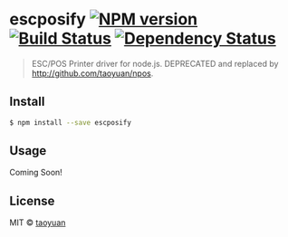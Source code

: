 # escposify [![NPM version][npm-image]][npm-url] [![Build Status][travis-image]][travis-url] [![Dependency Status][daviddm-image]][daviddm-url]
> ESC/POS Printer driver for node.js. DEPRECATED and replaced by http://github.com/taoyuan/npos.


## Install

```sh
$ npm install --save escposify
```


## Usage

Coming Soon!

## License

MIT © [taoyuan]()


[npm-image]: https://badge.fury.io/js/escposify.svg
[npm-url]: https://npmjs.org/package/escposify
[travis-image]: https://travis-ci.org/taoyuan/escposify.svg?branch=master
[travis-url]: https://travis-ci.org/taoyuan/escposify
[daviddm-image]: https://david-dm.org/taoyuan/escposify.svg?theme=shields.io
[daviddm-url]: https://david-dm.org/taoyuan/escposify
